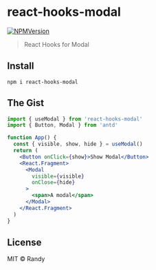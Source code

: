 # react-hooks-modal

[![NPMVersion](https://badgen.net/npm/v/react-hooks-modal)](https://npm.im/react-hooks-modal)

> React Hooks for Modal

## Install

```
npm i react-hooks-modal
```

## The Gist

```jsx
import { useModal } from 'react-hooks-modal'
import { Button, Modal } from 'antd'

function App() {
  const { visible, show, hide } = useModal()
  return (
    <Button onClick={show}>Show Modal</Button>
    <React.Fragment>
      <Modal
        visible={visible}
        onClose={hide}
      >
        <span>A modal</span>
      </Modal>
    </React.Fragment>
  )
}
```

## License

MIT &copy; Randy
